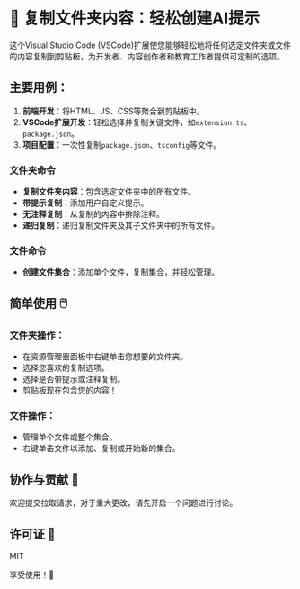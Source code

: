 # 📂 复制文件夹内容：轻松创建AI提示

这个Visual Studio Code (VSCode)扩展使您能够轻松地将任何选定文件夹或文件的内容复制到剪贴板，为开发者、内容创作者和教育工作者提供可定制的选项。

## 主要用例：

1. **前端开发**：将HTML、JS、CSS等聚合到剪贴板中。
2. **VSCode扩展开发**：轻松选择并复制关键文件，如`extension.ts`、`package.json`。
3. **项目配置**：一次性复制`package.json`、`tsconfig`等文件。

### 文件夹命令

- **复制文件夹内容**：包含选定文件夹中的所有文件。
- **带提示复制**：添加用户自定义提示。
- **无注释复制**：从复制的内容中排除注释。
- **递归复制**：递归复制文件夹及其子文件夹中的所有文件。

### 文件命令

- **创建文件集合**：添加单个文件，复制集合，并轻松管理。

## 简单使用 🖱️

### 文件夹操作：

- 在资源管理器面板中右键单击您想要的文件夹。
- 选择您喜欢的复制选项。
- 选择是否带提示或注释复制。
- 剪贴板现在包含您的内容！

### 文件操作：

- 管理单个文件或整个集合。
- 右键单击文件以添加、复制或开始新的集合。

## 协作与贡献 🤝

欢迎提交拉取请求，对于重大更改，请先开启一个问题进行讨论。

## 许可证 📄

MIT

享受使用！🎉
